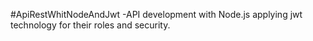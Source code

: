 #ApiRestWhitNodeAndJwt
 -API development with Node.js applying jwt technology for their roles and security.